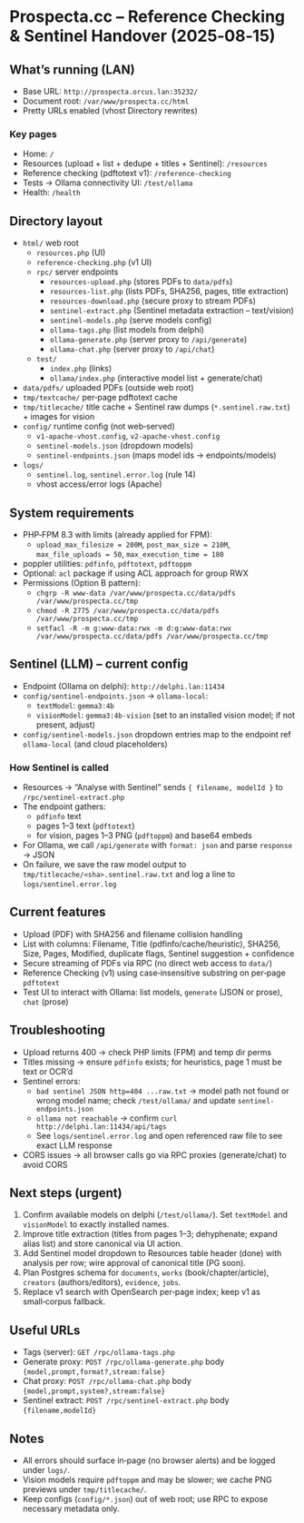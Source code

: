 # Prospecta.cc – Reference Checking & Sentinel Handover (2025‑08‑15)

## What’s running (LAN)
- Base URL: `http://prospecta.orcus.lan:35232/`
- Document root: `/var/www/prospecta.cc/html`
- Pretty URLs enabled (vhost Directory rewrites)

### Key pages
- Home: `/`
- Resources (upload + list + dedupe + titles + Sentinel): `/resources`
- Reference checking (pdftotext v1): `/reference-checking`
- Tests → Ollama connectivity UI: `/test/ollama`
- Health: `/health`

## Directory layout
- `html/` web root
  - `resources.php` (UI)
  - `reference-checking.php` (v1 UI)
  - `rpc/` server endpoints
    - `resources-upload.php` (stores PDFs to `data/pdfs`)
    - `resources-list.php` (lists PDFs, SHA256, pages, title extraction)
    - `resources-download.php` (secure proxy to stream PDFs)
    - `sentinel-extract.php` (Sentinel metadata extraction – text/vision)
    - `sentinel-models.php` (serve models config)
    - `ollama-tags.php` (list models from delphi)
    - `ollama-generate.php` (server proxy to `/api/generate`)
    - `ollama-chat.php` (server proxy to `/api/chat`)
  - `test/`
    - `index.php` (links)
    - `ollama/index.php` (interactive model list + generate/chat)
- `data/pdfs/` uploaded PDFs (outside web root)
- `tmp/textcache/` per‑page pdftotext cache
- `tmp/titlecache/` title cache + Sentinel raw dumps (`*.sentinel.raw.txt`) + images for vision
- `config/` runtime config (not web‑served)
  - `v1-apache-vhost.config`, `v2-apache-vhost.config`
  - `sentinel-models.json` (dropdown models)
  - `sentinel-endpoints.json` (maps model ids → endpoints/models)
- `logs/`
  - `sentinel.log`, `sentinel.error.log` (rule 14)
  - vhost access/error logs (Apache)

## System requirements
- PHP‑FPM 8.3 with limits (already applied for FPM):
  - `upload_max_filesize = 200M`, `post_max_size = 210M`, `max_file_uploads = 50`, `max_execution_time = 180`
- poppler utilities: `pdfinfo`, `pdftotext`, `pdftoppm`
- Optional: `acl` package if using ACL approach for group RWX
- Permissions (Option B pattern):
  - `chgrp -R www-data /var/www/prospecta.cc/data/pdfs /var/www/prospecta.cc/tmp`
  - `chmod -R 2775 /var/www/prospecta.cc/data/pdfs /var/www/prospecta.cc/tmp`
  - `setfacl -R -m g:www-data:rwx -m d:g:www-data:rwx /var/www/prospecta.cc/data/pdfs /var/www/prospecta.cc/tmp`

## Sentinel (LLM) – current config
- Endpoint (Ollama on delphi): `http://delphi.lan:11434`
- `config/sentinel-endpoints.json` → `ollama-local`:
  - `textModel`: `gemma3:4b`
  - `visionModel`: `gemma3:4b-vision` (set to an installed vision model; if not present, adjust)
- `config/sentinel-models.json` dropdown entries map to the endpoint ref `ollama-local` (and cloud placeholders)

### How Sentinel is called
- Resources → “Analyse with Sentinel” sends `{ filename, modelId }` to `/rpc/sentinel-extract.php`
- The endpoint gathers:
  - `pdfinfo` text
  - pages 1–3 text (`pdftotext`)
  - for vision, pages 1–3 PNG (`pdftoppm`) and base64 embeds
- For Ollama, we call `/api/generate` with `format: json` and parse `response` → JSON
- On failure, we save the raw model output to `tmp/titlecache/<sha>.sentinel.raw.txt` and log a line to `logs/sentinel.error.log`

## Current features
- Upload (PDF) with SHA256 and filename collision handling
- List with columns: Filename, Title (pdfinfo/cache/heuristic), SHA256, Size, Pages, Modified, duplicate flags, Sentinel suggestion + confidence
- Secure streaming of PDFs via RPC (no direct web access to `data/`)
- Reference Checking (v1) using case‑insensitive substring on per‑page `pdftotext`
- Test UI to interact with Ollama: list models, `generate` (JSON or prose), `chat` (prose)

## Troubleshooting
- Upload returns 400 → check PHP limits (FPM) and temp dir perms
- Titles missing → ensure `pdfinfo` exists; for heuristics, page 1 must be text or OCR’d
- Sentinel errors:
  - `bad sentinel JSON http=404 ...raw.txt` → model path not found or wrong model name; check `/test/ollama/` and update `sentinel-endpoints.json`
  - `ollama not reachable` → confirm `curl http://delphi.lan:11434/api/tags`
  - See `logs/sentinel.error.log` and open referenced raw file to see exact LLM response
- CORS issues → all browser calls go via RPC proxies (generate/chat) to avoid CORS

## Next steps (urgent)
1. Confirm available models on delphi (`/test/ollama/`). Set `textModel` and `visionModel` to exactly installed names.
2. Improve title extraction (titles from pages 1–3; dehyphenate; expand alias list) and store canonical via UI action.
3. Add Sentinel model dropdown to Resources table header (done) with analysis per row; wire approval of canonical title (PG soon).
4. Plan Postgres schema for `documents`, `works` (book/chapter/article), `creators` (authors/editors), `evidence`, `jobs`.
5. Replace v1 search with OpenSearch per‑page index; keep v1 as small‑corpus fallback.

## Useful URLs
- Tags (server): `GET /rpc/ollama-tags.php`
- Generate proxy: `POST /rpc/ollama-generate.php` body `{model,prompt,format?,stream:false}`
- Chat proxy: `POST /rpc/ollama-chat.php` body `{model,prompt,system?,stream:false}`
- Sentinel extract: `POST /rpc/sentinel-extract.php` body `{filename,modelId}`

## Notes
- All errors should surface in‑page (no browser alerts) and be logged under `logs/`.
- Vision models require `pdftoppm` and may be slower; we cache PNG previews under `tmp/titlecache/`.
- Keep configs (`config/*.json`) out of web root; use RPC to expose necessary metadata only.

